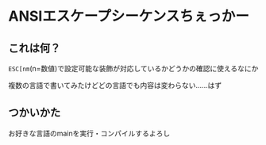 # ANSIエスケープシーケンスちぇっかー

## これは何？
`ESC[nm`(n=数値)で設定可能な装飾が対応しているかどうかの確認に使えるなにか

複数の言語で書いてみたけどどの言語でも内容は変わらない……はず

## つかいかた
お好きな言語のmainを実行・コンパイルするよろし
